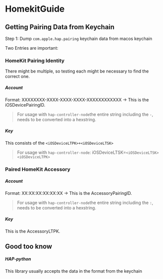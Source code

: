 # HomekitGuide

## Getting Pairing Data from Keychain
Step 1: Dump `com.apple.hap.pairing` keychain data from macos keychain

Two Entries are important:
### HomeKit Pairing Identity
There might be multiple, so testing each might be necessary to find the correct one.
##### Account
Format: XXXXXXXX-XXXX-XXXX-XXXX-XXXXXXXXXXXX
-> This is the iOSDevicePairingID.
> For usage with `hap-controller-node`the entire string including the `-`, needs to be converted into a hexstring.

##### Key
This consists of the `<iOSDeviceLTPK>+<iOSDeviceLTSK>`
> For usage with `hap-controller-node`: iOSDeviceLTSK=`<iOSDeviceLTSK><iOSDeviceLTPK>`

### Paired HomeKit Accessory
##### Account
Format: XX:XX:XX:XX:XX:XX
-> This is the AccessoryPairingID.
> For usage with `hap-controller-node`the entire string including the `:`, needs to be converted into a hexstring.

##### Key
This is the AccessoryLTPK.




## Good too know

##### HAP-python
This library usually accepts the data in the format from the keychain
